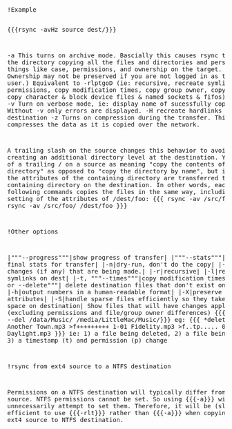 <div title="rsync" creator="YourName" modifier="YourName" created="201205262344" modified="201307070743" tags="rsync" changecount="17">
<pre>!Example

{{{rsync -avHz source dest/}}}

-a 	This turns on archive mode. Bascially this causes rsync to recurse the directory copying all the files and directories and perserving things like case, permissions, and ownership on the target. (Note: Ownership may not be preserved if you are not logged in as the root user.)  Equivalent to -rlptgoD (ie: recursive, recreate symlinks, copy permissions, copy modification times, copy group owner, copy file owner, copy character &amp; block device files &amp; named sockets &amp; fifos)
-v 	Turn on verbose mode, ie: display name of sucessfully copied files. Without -v only errors are displayed.
-H    recreate hardlinks in destination
-z 	Turns on compression during the transfer. This option compresses the data as it is copied over the network.

A  trailing  slash  on the source changes this behavior to avoid creating an additional directory level at the destination.  You can think of a trailing / on a source as meaning &quot;copy the contents of this directory&quot; as opposed  to  &quot;copy  the  directory  by name&quot;,  but in both cases the attributes of the containing directory are transferred to the containing directory on the destination.  In other words, each of the following commands copies the  files  in  the  same  way,  including  their  setting  of  the attributes of /dest/foo:
{{{
              rsync -av /src/foo /dest
              rsync -av /src/foo/ /dest/foo
}}}

!Other options

|&quot;&quot;&quot;--progress&quot;&quot;&quot;|show progress of transfer|
|&quot;&quot;&quot;--stats&quot;&quot;&quot;|show final stats for transfer|
|-n|dry-run, don't do the copy|
|-i|list changes (if any) that are being made.|
|-r|recursive|
|-l|recreate symlinks on dest|
|-t, &quot;&quot;&quot;--times&quot;&quot;&quot;|copy modification times|
|&quot;&quot;&quot;--del or --delete&quot;&quot;&quot;| delete destination files that don't exist on source|
|-h|output numbers in a human-readable format|
|-X|preserve extended attributes|
|-S|handle sparse files efficiently so they take up less space on destination|
Show files that will have changes applied (excluding permissions and file/group owner differences)
{{{rsync -nirlt --del /data/Music/ /media/LittleMac/Music/}}}
eg:
{{{
*deleting   01 Another Town.mp3
&gt;f+++++++++ 1-01 Fidelity.mp3
&gt;f..tp..... 01 Daylight.mp3
}}}
ie: 1) a file being deleted, 2) a file being added, and 3) a timestamp (t) and permission (p) change

!rsync from ext4 source to a NTFS destination

Permissions on a NTFS destination will typically differ from a ext4 source. NTFS permissions cannot be set. So using {{{-a}}} will unnecessarily attempt to set them. Therefore, it will be (slightly) more efficient to use {{{-rlt}}} rather than {{{-a}}} when copying from a ext4 source to NTFS destination.</pre>
</div>
